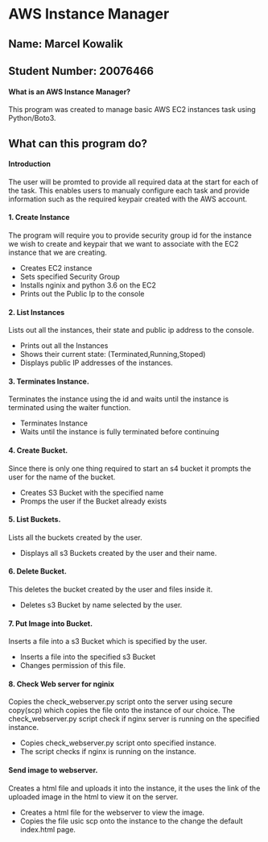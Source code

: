 # AWS Instance Manager

## Name: Marcel Kowalik
## Student Number: 20076466

#### What is an AWS Instance Manager?
This program was created to manage basic AWS EC2 instances task using Python/Boto3.

## What can this program do?

#### Introduction
The user will be promted to provide all required data at the start for each of the task.
This enables users to manualy configure each task and provide information such as the required keypair created with the AWS account.

#### 1. Create Instance
The program will require you to provide security group id for the instance we wish to create and keypair that we want to associate with the EC2 instance that we are creating.
* Creates EC2 instance
* Sets specified Security Group
* Installs nginix and python 3.6 on the EC2
* Prints out the Public Ip to the console

#### 2. List Instances
Lists out all the instances, their state and public ip address to the console.
* Prints out all the Instances
* Shows their current state: (Terminated,Running,Stoped)
* Displays public IP addresses of the instances.

#### 3. Terminates Instance.
Terminates the instance using the id and waits until the instance is terminated using the waiter function. 
* Terminates Instance
* Waits until the instance is fully terminated before continuing 

#### 4. Create Bucket.
Since there is only one thing required to start an s4 bucket it prompts the user for the name of the bucket.
* Creates S3 Bucket with the specified name
* Promps the user if the Bucket already exists

#### 5. List Buckets.
Lists all the buckets created by the user.
* Displays all s3 Buckets created by the user and their name.

#### 6. Delete Bucket.
This deletes the bucket created by the user and files inside it.
* Deletes s3 Bucket by name selected by the user.

#### 7. Put Image into Bucket.
Inserts a file into a s3 Bucket which is specified by the user.
* Inserts a file into the specified s3 Bucket
* Changes permission of this file.

#### 8. Check Web server for nginix
Copies the check_webserver.py script onto the server using secure copy(scp) which copies the file onto the instance of our choice. The check_webserver.py script check if nginx server is running on the specified instance.
* Copies check_webserver.py script onto specified instance.
* The script checks if nginx is running on the instance.

#### Send image to webserver.
Creates a html file and uploads it into the instance, it the uses the link of the uploaded image in the html to view it on the server. 
* Creates a html file for the webserver to view the image.
* Copies the file usic scp onto the instance to the change the default index.html page.






